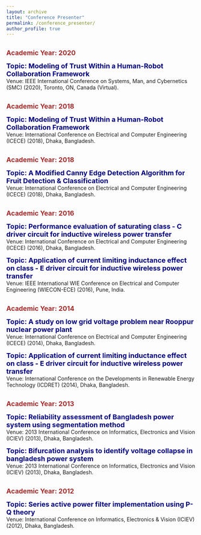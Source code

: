 ```yaml
---
layout: archive
title: "Conference Presenter"
permalink: /conference_presenter/
author_profile: true
---
```

<br/>
<span style="font-size:1.25em; color:brown;"><b>Academic Year: 2020</b></span> 

<span style="color:black; font-size:1.1em"><b><font color="Navy" size="4">Topic: Modeling of Trust Within a Human-Robot Collaboration Framework</font></b></span><br/>
Venue: IEEE International Conference on Systems, Man, and Cybernetics (SMC) (2020), Toronto, ON, Canada (Virtual).
<br/>

<br/>
<span style="font-size:1.25em; color:brown;"><b>Academic Year: 2018</b></span> 

<span style="color:black; font-size:1.1em"><b><font color="Navy" size="4">Topic: Modeling of Trust Within a Human-Robot Collaboration Framework</font></b></span><br/>
Venue: International Conference on Electrical and Computer Engineering (ICECE) (2018), Dhaka, Bangladesh.
<br/>

<br/>
<span style="font-size:1.25em; color:brown;"><b>Academic Year: 2018</b></span> 

<span style="color:black; font-size:1.1em"><b><font color="Navy" size="4">Topic: A Modified Canny Edge Detection Algorithm for Fruit Detection & Classification</font></b></span><br/>
Venue: International Conference on Electrical and Computer Engineering (ICECE) (2018), Dhaka, Bangladesh.
<br/>

<br/>
<span style="font-size:1.25em; color:brown;"><b>Academic Year: 2016</b></span> 

<span style="color:black; font-size:1.1em"><b><font color="Navy" size="4">Topic: Performance evaluation of saturating class - C driver circuit for inductive wireless power transfer</font></b></span><br/>
Venue: International Conference on Electrical and Computer Engineering (ICECE) (2016), Dhaka, Bangladesh.
<br/>

<span style="color:black; font-size:1.1em"><b><font color="Navy" size="4">Topic: Application of current limiting inductance effect on class - E driver circuit for inductive wireless power transfer</font></b></span><br/>
Venue: IEEE International WIE Conference on Electrical and Computer Engineering (WIECON-ECE) (2016), Pune, India.
<br/>

<br/>
<span style="font-size:1.25em; color:brown;"><b>Academic Year: 2014</b></span> 

<span style="color:black; font-size:1.1em"><b><font color="Navy" size="4">Topic: A study on low grid voltage problem near Rooppur nuclear power plant</font></b></span><br/>
Venue: International Conference on Electrical and Computer Engineering (ICECE) (2014), Dhaka, Bangladesh.
<br/>

<span style="color:black; font-size:1.1em"><b><font color="Navy" size="4">Topic: Application of current limiting inductance effect on class - E driver circuit for inductive wireless power transfer</font></b></span><br/>
Venue: International Conference on the Developments in Renewable Energy Technology (ICDRET) (2014), Dhaka, Bangladesh.
<br/>

<br/>
<span style="font-size:1.25em; color:brown;"><b>Academic Year: 2013</b></span> 

<span style="color:black; font-size:1.1em"><b><font color="Navy" size="4">Topic: Reliability assessment of Bangladesh power system using segmentation method</font></b></span><br/>
Venue: 2013 International Conference on Informatics, Electronics and Vision (ICIEV) (2013), Dhaka, Bangladesh.
<br/>

<span style="color:black; font-size:1.1em"><b><font color="Navy" size="4">Topic: Bifurcation analysis to identify voltage collapse in bangladesh power system</font></b></span><br/>
Venue: 2013 International Conference on Informatics, Electronics and Vision (ICIEV) (2013), Dhaka, Bangladesh.
<br/>

<br/>
<span style="font-size:1.25em; color:brown;"><b>Academic Year: 2012</b></span> 

<span style="color:black; font-size:1.1em"><b><font color="Navy" size="4">Topic: Series active power filter implementation using P-Q theory</font></b></span><br/>
Venue: International Conference on Informatics, Electronics & Vision (ICIEV) (2012), Dhaka, Bangladesh.
<br/>
